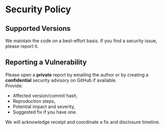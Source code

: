 # Security Policy

## Supported Versions
We maintain the code on a best-effort basis. If you find a security issue, please report it.

## Reporting a Vulnerability
Please open a **private** report by emailing the author or by creating a **confidential** security advisory on GitHub if available.  
Provide:
- Affected version/commit hash,
- Reproduction steps,
- Potential impact and severity,
- Suggested fix if you have one.

We will acknowledge receipt and coordinate a fix and disclosure timeline.
